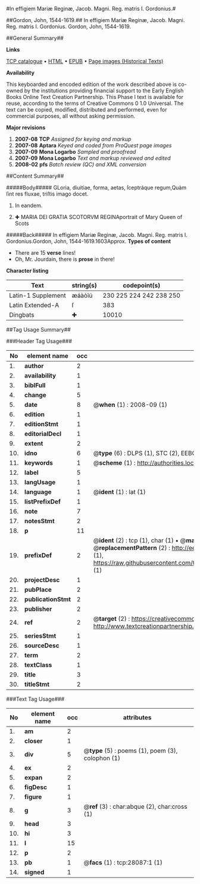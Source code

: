 #In effigiem Mariæ Reginæ, Jacob. Magni. Reg. matris I. Gordonius.#

##Gordon, John, 1544-1619.##
In effigiem Mariæ Reginæ, Jacob. Magni. Reg. matris I. Gordonius.
Gordon, John, 1544-1619.

##General Summary##

**Links**

[TCP catalogue](http://www.ota.ox.ac.uk/tcp/)  • 
[HTML](http://tei.it.ox.ac.uk/tcp/Texts-HTML/free/A01/A01919.html)  • 
[EPUB](http://tei.it.ox.ac.uk/tcp/Texts-EPUB/free/A01/A01919.epub) • 
[Page images (Historical Texts)](https://data.historicaltexts.jisc.ac.uk/view?pubId=eebo-29700936e&pageId=eebo-29700936e-28087-1)

**Availability**

This keyboarded and encoded edition of the
	       work described above is co-owned by the institutions
	       providing financial support to the Early English Books
	       Online Text Creation Partnership. This Phase I text is
	       available for reuse, according to the terms of Creative
	       Commons 0 1.0 Universal. The text can be copied,
	       modified, distributed and performed, even for
	       commercial purposes, all without asking permission.

**Major revisions**

1. __2007-08__ __TCP__ *Assigned for keying and markup*
1. __2007-08__ __Aptara__ *Keyed and coded from ProQuest page images*
1. __2007-09__ __Mona Logarbo__ *Sampled and proofread*
1. __2007-09__ __Mona Logarbo__ *Text and markup reviewed and edited*
1. __2008-02__ __pfs__ *Batch review (QC) and XML conversion*

##Content Summary##

#####Body#####
GLoria, diuitiae, forma, aetas, ſceptráque regum,Quàm ſint res fluxae, triſtis imago docet.
1. In eandem.

1. ✚ MARIA DEI GRATIA SCOTORVM REGINAportrait of Mary Queen of Scots

#####Back#####
In effigiem Mariæ Reginæ, Jacob. Magni. Reg. matris I. Gordonius.Gordon, John, 1544-1619.1603Approx.
**Types of content**

  * There are 15 **verse** lines!
  * Oh, Mr. Jourdain, there is **prose** in there!

**Character listing**


|Text|string(s)|codepoint(s)|
|---|---|---|
|Latin-1 Supplement|æáàòîú|230 225 224 242 238 250|
|Latin Extended-A|ſ|383|
|Dingbats|✚|10010|

##Tag Usage Summary##

###Header Tag Usage###

|No|element name|occ|attributes|
|---|---|---|---|
|1.|__author__|2||
|2.|__availability__|1||
|3.|__biblFull__|1||
|4.|__change__|5||
|5.|__date__|8| @__when__ (1) : 2008-09 (1)|
|6.|__edition__|1||
|7.|__editionStmt__|1||
|8.|__editorialDecl__|1||
|9.|__extent__|2||
|10.|__idno__|6| @__type__ (6) : DLPS (1), STC (2), EEBO-CITATION (1), OCLC (1), VID (1)|
|11.|__keywords__|1| @__scheme__ (1) : http://authorities.loc.gov/ (1)|
|12.|__label__|5||
|13.|__langUsage__|1||
|14.|__language__|1| @__ident__ (1) : lat (1)|
|15.|__listPrefixDef__|1||
|16.|__note__|7||
|17.|__notesStmt__|2||
|18.|__p__|11||
|19.|__prefixDef__|2| @__ident__ (2) : tcp (1), char (1)  •  @__matchPattern__ (2) : ([0-9\-]+):([0-9IVX]+) (1), (.+) (1)  •  @__replacementPattern__ (2) : http://eebo.chadwyck.com/downloadtiff?vid=$1&page=$2 (1), https://raw.githubusercontent.com/textcreationpartnership/Texts/master/tcpchars.xml#$1 (1)|
|20.|__projectDesc__|1||
|21.|__pubPlace__|2||
|22.|__publicationStmt__|2||
|23.|__publisher__|2||
|24.|__ref__|2| @__target__ (2) : https://creativecommons.org/publicdomain/zero/1.0/ (1), http://www.textcreationpartnership.org/docs/. (1)|
|25.|__seriesStmt__|1||
|26.|__sourceDesc__|1||
|27.|__term__|2||
|28.|__textClass__|1||
|29.|__title__|3||
|30.|__titleStmt__|2||


###Text Tag Usage###

|No|element name|occ|attributes|
|---|---|---|---|
|1.|__am__|2||
|2.|__closer__|1||
|3.|__div__|5| @__type__ (5) : poems (1), poem (3), colophon (1)|
|4.|__ex__|2||
|5.|__expan__|2||
|6.|__figDesc__|1||
|7.|__figure__|1||
|8.|__g__|3| @__ref__ (3) : char:abque (2), char:cross (1)|
|9.|__head__|3||
|10.|__hi__|3||
|11.|__l__|15||
|12.|__p__|2||
|13.|__pb__|1| @__facs__ (1) : tcp:28087:1 (1)|
|14.|__signed__|1||
